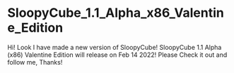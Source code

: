 # SloopyCube_1.1_Alpha_x86_Valentine_Edition
Hi! Look I have made a new version of SloopyCube!  SloopyCube 1.1 Alpha (x86) Valentine Edition will release on Feb 14 2022!  Please Check it out and follow me, Thanks!
